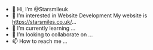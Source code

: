 - 👋 Hi, I’m @Starsmileuk
- 👀 I’m interested in Website Development My website is https://starsmiles.co.uk/...
- 🌱 I’m currently learning ...
- 💞️ I’m looking to collaborate on ...
- 📫 How to reach me ...

<!---
Starsmileuk/Starsmileuk is a ✨ special ✨ repository because its `README.md` (this file) appears on your GitHub profile.
You can click the Preview link to take a look at your changes.
--->
